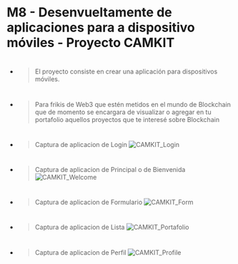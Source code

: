 # M8 - Desenvueltamente de aplicaciones para a dispositivo móviles - Proyecto CAMKIT
#
- > El proyecto consiste en crear una aplicación para dispositivos móviles.
#
- > Para frikis de Web3 que estén metidos en el mundo de Blockchain que de momento se encargara de visualizar o agregar en tu portafolio aquellos proyectos que te interesé sobre Blockchain
#
#

  - > Captura de aplicacion de Login
    ![CAMKIT_Login](https://user-images.githubusercontent.com/91979162/204110374-3625a6cb-7029-4870-b435-935603f09492.jpeg)
#
# 
  - > Captura de aplicacion de Principal o de Bienvenida
    ![CAMKIT_Welcome](https://user-images.githubusercontent.com/91979162/204110375-00a282b8-bb4a-4f6b-b045-79e995d357bd.jpeg)
#
#
  - > Captura de aplicacion de Formulario
    ![CAMKIT_Form](https://user-images.githubusercontent.com/91979162/204110372-8dd19db6-f70c-4dd9-9236-989e9e35f0b8.jpeg)
#
#
  - > Captura de aplicacion de Lista
    ![CAMKIT_Portafolio](https://user-images.githubusercontent.com/91979162/204110373-547abba6-cda9-4c54-b848-fd198c33772d.jpeg)
#
#
  - > Captura de aplicacion de Perfil
    ![CAMKIT_Profile](https://user-images.githubusercontent.com/91979162/204110370-d4f9f020-4456-4637-bced-8b1570c91c67.jpeg)
